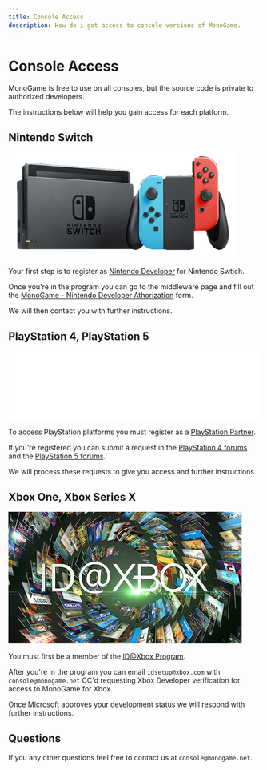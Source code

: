 ```yaml
---
title: Console Access
description: How do i get access to console versions of MonoGame.
---
```


# Console Access

MonoGame is free to use on all consoles, but the source code is private to authorized developers.

The instructions below will help you gain access for each platform.


## Nintendo Switch

![Nintendo Switch](images\nintendo_switch.png)

Your first step is to register as [Nintendo Developer](https://developer.nintendo.com/register) for Nintendo Swtich.

Once you're in the program you can go to the middleware page and fill out the [MonoGame - Nintendo Developer Athorization](https://developer.nintendo.com/group/development/getting-started/g1kr9vj6/middleware/monogame) form.

We will then contact you with further instructions.


## PlayStation 4, PlayStation 5

![PlayStation Partners](images\ps_partners.png)

To access PlayStation platforms you must register as a [PlayStation Partner](https://partners.playstation.net/).

If you're registered you can submit a request in the [PlayStation 4 forums](https://ps4.develop.playstation.net/forums/thread/49561/) and the [PlayStation 5 forums](https://game.develop.playstation.net/forums/thread/251629/).

We will process these requests to give you access and further instructions.


## Xbox One, Xbox Series X

![ID@Xbox](images\idatxbox.png)

You must first be a member of the [ID@Xbox Program](https://developer.microsoft.com/en-US/games/publish/).

After you're in the program you can email ```idsetup@xbox.com``` with ```console@monogame.net``` CC'd requesting Xbox Developer verification for access to MonoGame for Xbox.

Once Microsoft approves your development status we will respond with further instructions.


## Questions

If you any other questions feel free to contact us at ```console@monogame.net```.
